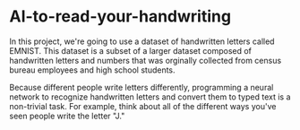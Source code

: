 # AI-to-read-your-handwriting

In this project, we're going to use a dataset of handwritten letters called EMNIST. This dataset is a subset of a larger dataset composed of handwritten letters and numbers that was orginally collected from census bureau employees and high school students.

Because different people write letters differently, programming a neural network to recognize handwritten letters and convert them to typed text is a non-trivial task. For example, think about all of the different ways you've seen people write the letter "J."

